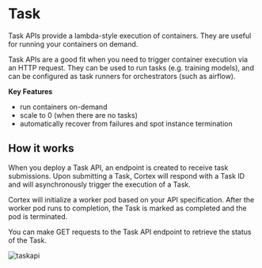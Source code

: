 # Task

Task APIs provide a lambda-style execution of containers. They are useful for running your containers on demand.

Task APIs are a good fit when you need to trigger container execution via an HTTP request. They can be used to run tasks (e.g. training models), and can be configured as task runners for orchestrators (such as airflow).

**Key Features**

* run containers on-demand
* scale to 0 (when there are no tasks)
* automatically recover from failures and spot instance termination

## How it works

When you deploy a Task API, an endpoint is created to receive task submissions. Upon submitting a Task, Cortex will respond with a Task ID and will asynchronously trigger the execution of a Task.

Cortex will initialize a worker pod based on your API specification. After the worker pod runs to completion, the Task is marked as completed and the pod is terminated.

You can make GET requests to the Task API endpoint to retrieve the status of the Task.

![taskapi](https://user-images.githubusercontent.com/4365343/121231738-c30fb680-c85e-11eb-886f-dc4d9bf3ef17.png)
